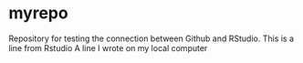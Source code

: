 # myrepo
Repository for testing the connection between Github and RStudio.
This is a line from Rstudio
A line I wrote on my local computer 
